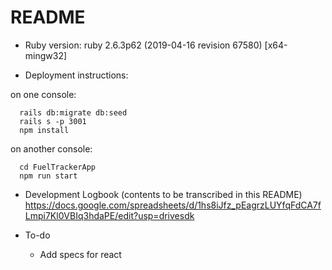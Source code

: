 # README

* Ruby version: ruby 2.6.3p62 (2019-04-16 revision 67580) [x64-mingw32]

* Deployment instructions:

on one console:
```
  rails db:migrate db:seed
  rails s -p 3001
  npm install
```

on another console:
```
  cd FuelTrackerApp
  npm run start
```

* Development Logbook (contents to be transcribed in this README) 
https://docs.google.com/spreadsheets/d/1hs8iJfz_pEagrzLUYfqFdCA7fLmpi7Kl0VBIq3hdaPE/edit?usp=drivesdk

* To-do

  * Add specs for react
